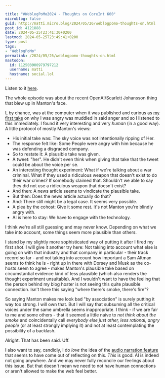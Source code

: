 ```yaml
---

title: "#WeblogPoMo2024 - Thoughts on CoreInt 600"
microblog: false
guid: http://matti.micro.blog/2024/05/26/weblogpomo-thoughts-on.html
post_id: 4121888
date: 2024-05-25T23:41:30+0200
lastmod: 2024-05-25T23:49:41+0200
type: post
tags:
- "WeblogPoMo"
permalink: /2024/05/26/weblogpomo-thoughts-on.html
mastodon:
  id: 112503900979797212
  username: matti
  hostname: social.lol
---
```

Listen to it [here](https://coreint.org/2024/05/episode-600-two-robots-talking-to-each-other/).

The whole episode was about the recent OpenAI/Scarlett Johansson thing that blew up in Manton's face.

I, by chance, was at the computer when it was published and curious as [my first take](https://blog.martin-haehnel.de/2024/05/22/weblogpomo-by-association.html) on why I was angry was muddled in said anger and so I listened to this immediately. I found it very interesting and very _human_ (in a good way). A little protocol of mostly Manton's views:

- His initial take was: The sky voice was not intentionally ripping of Her.
- The response felt like: Some People were angry with him because he was defending a disgraced company.
- So to restate it: A plausible take was given.
- A tweet: "her". He didn't even think when giving that take that the tweet could be about the voice per se.
- An interesting thought experiment: What if we're talking about a war criminal. What if they used a ridiculous weapon that doesn't exist to do their war crimes? If somebody claimed that. Shouldn't we able to say they did not use a ridiculous weapon that doesn't exist?
- And then: A news article seems to vindicate the plausible take.
- But then: Does the news article actually do that?
- And: There still might be a legal case. It seems very possible.
- A plea by the cohost: Give it some rest. It's not Manton you're blindly angry with.
- AI is here to stay: We have to engage with the technology.

I think we're all still guessing and may never know. Depending on what we take into account, some things seem more plausible than others.

I stand by my slightly more sophisticated way of putting it after I fired my first shot. I will give it another try here: Not taking into account what else is going on with that industry and that company in particular - their track record so far - and not taking into account how important a Sam Altman seems to think he is - right up in there with Dorsey and Musk as the co-hosts seem to agree - makes Manton's plausible take based on circumstantial evidence kind of less plausible (which also renders the thought experiment unsuitable). And I wouldn't want to have the feeling that the person behind my blog hoster is not seeing this quite plausible connection. Isn't there this saying "where there's smoke, there's fire"?

So saying Manton makes me look bad "by association" is surely putting it way too strong. I will own that. But I will say that subsuming all the critical voices under the same umbrella seems inappropriate. I think - if we are fair to me and some others - that it seemed a little naive to _not think about the smoke_ and coincidentally call _everybody else just other, less rational, angry people_ (or at least strongly implying it) and not at least contemplating the possibility of a backlash.

Alright. That has been said. Uff.

I also want to say, candidly, I do _love_ the idea of the [audio narration feature](https://www.manton.org/2024/05/24/161419.html) that seems to have come out of reflecting on this. _This_ is good. AI is indeed not going anywhere. And we may never fully reconcile our feelings about this issue. But that doesn't mean we need to not have human connections or aren't allowed to make the web feel better.
